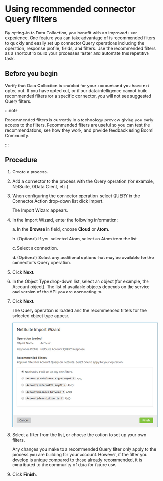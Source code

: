 # Using recommended connector Query filters

<head>
  <meta name="guidename" content="Platform"/>
  <meta name="context" content="GUID-f06c5702-17e6-48c1-b983-241ada8e1ca0"/>
</head>

By opting-in to Data Collection, you benefit with an improved user experience. One feature you can take advantage of is recommended filters to quickly and easily set up connector Query operations including the operation, response profile, fields, and filters. Use the recommended filters as a shortcut to build your processes faster and automate this repetitive task.

## Before you begin

Verify that Data Collection is enabled for your account and you have not opted out. If you have opted out, or if our data intelligence cannot build recommended filters for a specific connector, you will not see suggested Query filters.

:::note

Recommended filters is currently in a technology preview giving you early access to the filters. Recommended filters are useful so you can test the recommendations, see how they work, and provide feedback using Boomi Community.

:::

## Procedure

1. Create a process.

2. Add a connector to the process with the Query operation (for example, NetSuite, OData Client, etc.)

3. When configuring the connector operation, select QUERY in the Connector Action drop-down list click Import.

   The Import Wizard appears.

4. In the Import Wizard, enter the following information:

   a. In the **Browse in** field, choose **Cloud** or **Atom**.

   b. (Optional) If you selected Atom, select an Atom from the list.

   c. Select a connection.

   d. (Optional) Select any additional options that may be available for the connector's Query operation.

5. Click **Next**.

6. In the Object Type drop-down list, select an object (for example, the Account object). The list of available objects depends on the service and version of the API you are connecting to.

7. Click **Next**.

   The Query operation is loaded and the recommended filters for the selected object type appear.

   ![NetSuite Import Wizard](Images/img-ci-netsuite_import_wizard_recommended_filters_3b7d254b-04dd-405d-a372-51fc3855cb86.jpg)

8. Select a filter from the list, or choose the option to set up your own filters.

   Any changes you make to a recommended Query filter only apply to the process you are building for your account. However, if the filter you develop is unique compared to those already recommended, it is contributed to the community of data for future use.

9. Click **Finish**.
